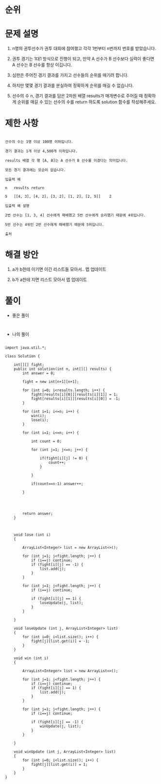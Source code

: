 # 순위

# 문제 설명

1. n명의 권투선수가 권투 대회에 참여했고 각각 1번부터 n번까지 번호를 받았습니다. 

2. 권투 경기는 1대1 방식으로 진행이 되고, 만약 A 선수가 B 선수보다 실력이 좋다면 A 선수는 B 선수를 항상 이깁니다.

3. 심판은 주어진 경기 결과를 가지고 선수들의 순위를 매기려 합니다.

4. 하지만 몇몇 경기 결과를 분실하여 정확하게 순위를 매길 수 없습니다.

5. 선수의 수 n, 경기 결과를 담은 2차원 배열 results가 매개변수로 주어질 때 정확하게 순위를 매길 수 있는 선수의 수를 return 하도록 solution 함수를 작성해주세요.

# 제한 사항

```

선수의 수는 1명 이상 100명 이하입니다.

경기 결과는 1개 이상 4,500개 이하입니다.

results 배열 각 행 [A, B]는 A 선수가 B 선수를 이겼다는 의미입니다.

모든 경기 결과에는 모순이 없습니다.

입출력 예

n	results	return

5	[[4, 3], [4, 2], [3, 2], [1, 2], [2, 5]]	2

입출력 예 설명

2번 선수는 [1, 3, 4] 선수에게 패배했고 5번 선수에게 승리했기 때문에 4위입니다.

5번 선수는 4위인 2번 선수에게 패배했기 때문에 5위입니다.

출처

```

# 해결 방안

1. a가 b한테 이기면 이긴 리스트들 모아서.. 맵 업데이트

2. b가 a한테 지면 리스트 모아서 맵 업데이트

# 풀이

- 좋은 풀이

```


```

- 나의 풀이

```

import java.util.*;

class Solution {
        
    int[][] fight;
    public int solution(int n, int[][] results) {
        int answer = 0;
        
        fight = new int[n+1][n+1];
        
        for (int i=0; i<results.length; i++) {
            fight[results[i][0]][results[i][1]] = 1;
            fight[results[i][1]][results[i][0]] = -1;
        }
        
        for (int i=1; i<=n; i++) {
            win(i);
            lose(i);
        }
        
        for (int i=1; i<=n; i++) {
            
            int count = 0;
            
            for (int j=1; j<=n; j++) {
                
                if(fight[i][j] != 0) {
                    count++;
                }
                
            }
            
            if(count==n-1) answer++;
            
        }
        
           
        
        
        return answer;
    }
    
    
    
    void lose (int i)
    {
        
        ArrayList<Integer> list = new ArrayList<>();
        
        for (int j=1; j<fight.length; j++) {
            if (i==j) continue;
            if (fight[i][j] == -1) {
                list.add(j);
            } 
        }
        
        for (int j=1; j<fight.length; j++) {
            if (i==j) continue;
            
            if (fight[i][j] == 1) {
                loseUpdate(j, list);
            } 
        }

    }
    
    void loseUpdate (int j, ArrayList<Integer> list)
    {
        for (int i=0; i<list.size(); i++) {
            fight[j][list.get(i)] = -1;
        }
    }
    
    void win (int i)
    {
        
        ArrayList<Integer> list = new ArrayList<>();
        
        for (int j=1; j<fight.length; j++) {
            if (i==j) continue;
            if (fight[i][j] == 1) {
                list.add(j);
            } 
        }
        
        for (int j=1; j<fight.length; j++) {
            if (i==j) continue;
            
            if (fight[i][j] == -1) {
                winUpdate(j, list);
            } 
        }

    }
    
    void winUpdate (int j, ArrayList<Integer> list)
    {
        for (int i=0; i<list.size(); i++) {
            fight[j][list.get(i)] = 1;
        }
    }
}

```